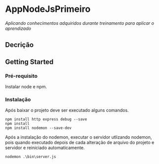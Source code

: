 # AppNodeJsPrimeiro

###### Aplicando conhecimentos adquiridos durante treinamento para aplicar o aprendizado

## Decrição

## Getting Started

### Pré-requisito

Instalar node e npm.

### Instalação

Após baixar o projeto deve ser executado alguns comandos.

 ```
 npm install http express debug --save
 npm install
 npm install nodemon --save-dev
 ```

 Após a instalação do nodemon, executar o servidor utlizando nodemon, pois quando executado depois de cada alteração de arquivo do projeto e servidor e reiniciado automaticamente.
 ```
 nodemon .\bin\server.js
 ```
